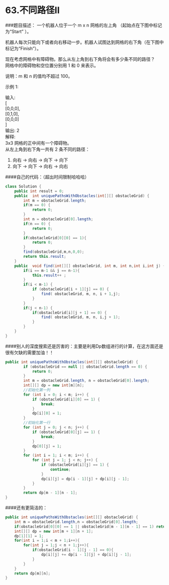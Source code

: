 # 63.不同路径II

###题目描述：
一个机器人位于一个 m x n 网格的左上角 （起始点在下图中标记为“Start” ）。

机器人每次只能向下或者向右移动一步。机器人试图达到网格的右下角（在下图中标记为“Finish”）。

现在考虑网格中有障碍物。那么从左上角到右下角将会有多少条不同的路径？  
网格中的障碍物和空位置分别用 1 和 0 来表示。

说明：m 和 n 的值均不超过 100。

示例 1:

输入:  
[  
  [0,0,0],  
  [0,1,0],  
  [0,0,0]  
]  
输出: 2  
解释:  
3x3 网格的正中间有一个障碍物。  
从左上角到右下角一共有 2 条不同的路径：  
1. 向右 -> 向右 -> 向下 -> 向下  
2. 向下 -> 向下 -> 向右 -> 向右  

####自己的代码：（超出时间限制哈哈哈）
```java
class Solution {
    public int result = 0;
    public  int uniquePathsWithObstacles(int[][] obstacleGrid) {
        int m = obstacleGrid.length;
        if(m == 0) {
            return 0;
        }
        int n = obstacleGrid[0].length;
        if(n == 0) {
            return 0;
        }
        if(obstacleGrid[0][0] == 1){
            return 0;
        }
        find(obstacleGrid,m,n,0,0);
        return this.result;
    }
    public  void find(int[][] obstacleGrid, int m, int n,int i,int j) {
        if(i == m-1 && j == n-1){
            this.result++ ;
        }
        if(i < m-1) {
            if (obstacleGrid[i + 1][j] == 0) {
                find( obstacleGrid, m, n, i + 1,j);
            }
        }
        if(j < n-1) {
            if(obstacleGrid[i][j + 1] == 0) {
                find( obstacleGrid, m, n, i,j + 1);
            }
        }
    }
}
```

####别人的深度搜索还是厉害的：主要是利用Dp数组进行的计算，在这方面还是很有欠缺的需要加油！！
```java
public int uniquePathsWithObstacles(int[][] obstacleGrid) {
        if (obstacleGrid == null || obstacleGrid.length == 0) {
            return 0;
        }
        int m = obstacleGrid.length, n = obstacleGrid[0].length;
        int[][] dp = new int[m][n];
        //初始化第一列
        for (int i = 0; i < m; i++) {
            if (obstacleGrid[i][0] == 1) {
                break;
            }
            dp[i][0] = 1;
        }
        //初始化第一行
        for (int j = 0; j < n; j++) {
            if (obstacleGrid[0][j] == 1) {
                break;
            }
            dp[0][j] = 1;
        }
        for (int i = 1; i < m; i++) {
            for (int j = 1; j < n; j++) {
                if (obstacleGrid[i][j] == 1) {
                    continue;
                }
                dp[i][j] = dp[i - 1][j] + dp[i][j - 1];
            }
        }
        return dp[m - 1][n - 1];
}
```

####还有更简洁的：
```java
public int uniquePathsWithObstacles(int[][] obstacleGrid) {
    int m = obstacleGrid.length,n = obstacleGrid[0].length;
    if(obstacleGrid[0][0] == 1 || obstacleGrid[m - 1][n - 1] == 1) return 0;
    int[][] dp = new int[m + 1][n + 1];
    dp[1][1] = 1;
    for(int i = 1;i < m + 1;i++){
        for(int j = 1;j < n + 1;j++){
            if(obstacleGrid[i - 1][j - 1] == 0){
                dp[i][j] += dp[i - 1][j] + dp[i][j - 1];
            }
        }
    }
    return dp[m][n];
}
```
